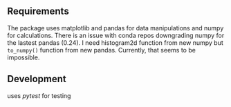 ## Requirements
The package uses matplotlib and pandas for data manipulations and numpy for calculations.
There is an issue with conda repos downgrading numpy for the lastest pandas (0.24). I need histogram2d function from new numpy but `to_numpy()` function from new pandas. Currently, that seems to be impossible.

## Development
uses *pytest* for testing

